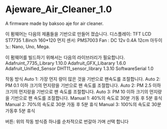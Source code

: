 # Ajeware_Air_Cleaner_1.0
A firmware made by baksoo aje for air cleaner.

이 펌웨어는 다음의 제품들을 기반으로 만들어 졌습니다.
디스플레이: TFT LCD ST7735 1.8inch 160*120
먼지 센서: PMS7003
Fan : DC 12v 0.4A 12cm
아두이노: Nano, Uno, Mega.

이 펌웨어를 빌드하기 위해서는 다음의 라이브러리가 필요합니다.
Adafruint_7735_Library 1.10.0
Adafruit_GFX_Libarary 1.6.0
Adafruit_Unified_Sensor
DHT11_sensor_library 1.3.10
SoftwareSerial 1.0

작동 방식
Auto 1: 가장 먼지 량이 많은 것을 기반으로 팬속도를 조절합니다.
Auto 2: PM 0.1 이하 크기의 먼지랑을 기반으로 팬 속도를 조절합니다.
Auto 2: PM 2.5 이하 크기의 먼지랑을 기반으로 팬 속도를 조절합니다.
Auto 3: PM 10 이하 크기의 먼지량을 기반으로 팬 속도를 조절합니다.
Manual 1: 40%의 속도로 30분 가동 후 5분 휴식
Manual 2: 70%의 속도로 30분 가동 후 5분 휴식
Manual 3: 100%의 속도로 30분 가동후 5분 휴식

버튼: 위의 작동 방식증 하나를 순차적으로 번갈아 가며 선택 합니다
